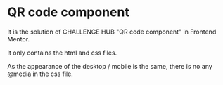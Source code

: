 # QR code component
It is the solution of CHALLENGE HUB "QR code component" in Frontend Mentor.

It only contains the html and css files.


As the appearance of the desktop / mobile is the same, there is no any @media in the css file.

